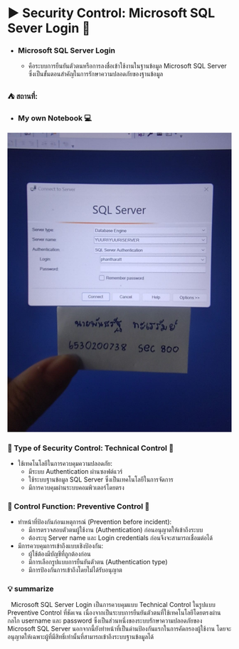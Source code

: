 # ▶️ Security Control: Microsoft SQL Sever Login  🌌
 - ### Microsoft SQL Server Login
   - คือระบบการยืนยันตัวตนหรือการลงชื่อเข้าใช้งานในฐานข้อมูล Microsoft SQL Server ซึ่งเป็นขั้นตอนสำคัญในการรักษาความปลอดภัยของฐานข้อมูล
### ⛺ สถานที่: 
 - ### My own Notebook :computer:

<img src="/images/sqlseverloginpage.jpg" width="555" />

### 🔷 Type of Security Control: Technical Control 🔷
 - ใช้เทคโนโลยีในการควบคุมความปลอดภัย:
   - มีระบบ Authentication ผ่านซอฟต์แวร์
   - ใช้ระบบฐานข้อมูล SQL Server ซึ่งเป็นเทคโนโลยีในการจัดการ
   - มีการควบคุมผ่านระบบคอมพิวเตอร์โดยตรง

###  🔶 Control Function: Preventive Control 🔶
 - ทำหน้าที่ป้องกันก่อนเหตุการณ์ (Prevention before incident):
   - มีการตรวจสอบตัวตนผู้ใช้งาน (Authentication) ก่อนอนุญาตให้เข้าถึงระบบ
   - ต้องระบุ Server name และ Login credentials ก่อนจึงจะสามารถเชื่อมต่อได้
 - มีการควบคุมการเข้าถึงแบบเชิงป้องกัน:
   - ผู้ใช้ต้องมีบัญชีที่ถูกต้องก่อน
   - มีการเลือกรูปแบบการยืนยันตัวตน (Authentication type)
   - มีการป้องกันการเข้าถึงโดยไม่ได้รับอนุญาต

### :bulb: summarize
&nbsp;  Microsoft SQL Server Login เป็นการควบคุมแบบ Technical Control ในรูปแบบ Preventive Control ที่ชัดเจน เนื่องจากเป็นระบบการยืนยันตัวตนที่ใช้เทคโนโลยีโดยตรงผ่านกลไก username และ password ซึ่งเป็นส่วนหนึ่งของระบบรักษาความปลอดภัยของ Microsoft SQL Server นอกจากนี้ยังทำหน้าที่เป็นด่านป้องกันแรกในการคัดกรองผู้ใช้งาน โดยจะอนุญาตให้เฉพาะผู้ที่มีสิทธิ์เท่านั้นที่สามารถเข้าถึงระบบฐานข้อมูลได้
  
